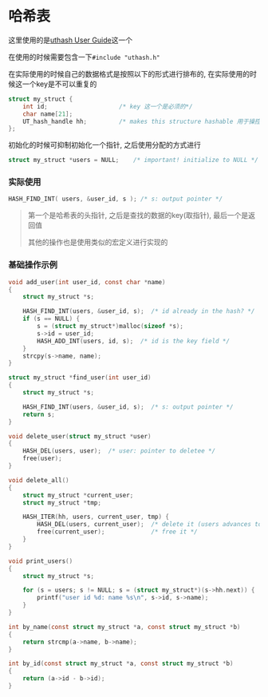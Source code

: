 # 哈希表

这里使用的是[uthash User Guide](https://troydhanson.github.io/uthash/userguide.html)这一个

在使用的时候需要包含一下`#include "uthash.h"`

在实际使用的时候自己的数据格式是按照以下的形式进行排布的, 在实际使用的时候这一个key是不可以重复的

```c
struct my_struct {
    int id;                    /* key 这一个是必须的*/
    char name[21];
    UT_hash_handle hh;         /* makes this structure hashable 用于操控的, 必须*/
};
```

初始化的时候可抑制初始化一个指针, 之后使用分配的方式进行

```c
struct my_struct *users = NULL;    /* important! initialize to NULL */
```

### 实际使用

```c
HASH_FIND_INT( users, &user_id, s ); /* s: output pointer */
```

> 第一个是哈希表的头指针, 之后是查找的数据的key(取指针), 最后一个是返回值
>
> 其他的操作也是使用类似的宏定义进行实现的

### 基础操作示例

```c
void add_user(int user_id, const char *name)
{
    struct my_struct *s;

    HASH_FIND_INT(users, &user_id, s);  /* id already in the hash? */
    if (s == NULL) {
        s = (struct my_struct*)malloc(sizeof *s);
        s->id = user_id;
        HASH_ADD_INT(users, id, s);  /* id is the key field */
    }
    strcpy(s->name, name);
}

struct my_struct *find_user(int user_id)
{
    struct my_struct *s;

    HASH_FIND_INT(users, &user_id, s);  /* s: output pointer */
    return s;
}

void delete_user(struct my_struct *user)
{
    HASH_DEL(users, user);  /* user: pointer to deletee */
    free(user);
}

void delete_all()
{
    struct my_struct *current_user;
    struct my_struct *tmp;

    HASH_ITER(hh, users, current_user, tmp) {
        HASH_DEL(users, current_user);  /* delete it (users advances to next) */
        free(current_user);             /* free it */
    }
}

void print_users()
{
    struct my_struct *s;

    for (s = users; s != NULL; s = (struct my_struct*)(s->hh.next)) {
        printf("user id %d: name %s\n", s->id, s->name);
    }
}

int by_name(const struct my_struct *a, const struct my_struct *b)
{
    return strcmp(a->name, b->name);
}

int by_id(const struct my_struct *a, const struct my_struct *b)
{
    return (a->id - b->id);
}

```

